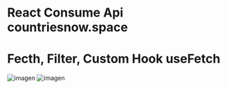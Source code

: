 # React Consume Api countriesnow.space
# Fecth, Filter, Custom Hook useFetch

![imagen](https://user-images.githubusercontent.com/52834318/177049365-804bd525-d955-48c5-9294-30bb026b0c0e.png)
![imagen](https://user-images.githubusercontent.com/52834318/177049371-ac3d2629-f154-48f5-8e52-b502118d303b.png)
